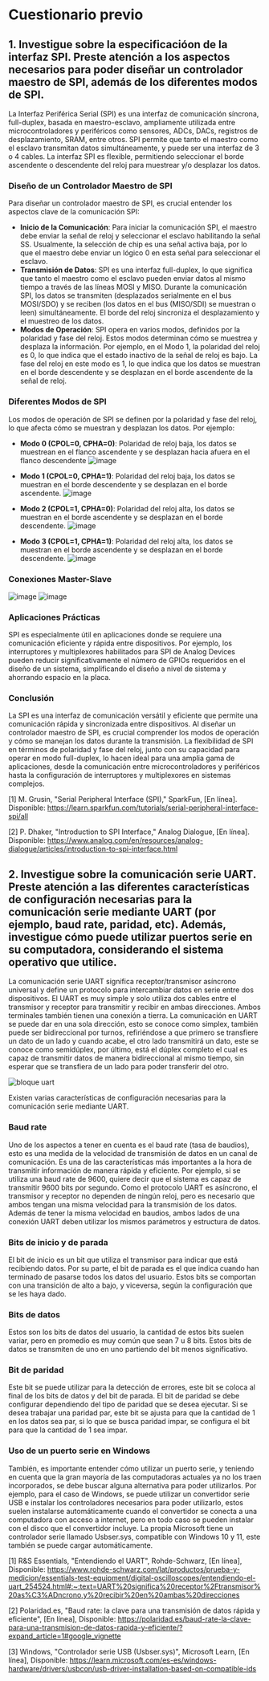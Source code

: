 # Cuestionario previo

## 1.  Investigue sobre la especificacióon de la interfaz SPI. Preste atención a los aspectos necesarios para poder diseñar un controlador maestro de SPI, además de los diferentes modos de SPI.
La Interfaz Periférica Serial (SPI) es una interfaz de comunicación síncrona, full-duplex, basada en maestro-esclavo, ampliamente utilizada entre microcontroladores y periféricos como sensores, ADCs, DACs, registros de desplazamiento, SRAM, entre otros. SPI permite que tanto el maestro como el esclavo transmitan datos simultáneamente, y puede ser una interfaz de 3 o 4 cables. La interfaz SPI es flexible, permitiendo seleccionar el borde ascendente o descendente del reloj para muestrear y/o desplazar los datos.

### Diseño de un Controlador Maestro de SPI
Para diseñar un controlador maestro de SPI, es crucial entender los aspectos clave de la comunicación SPI:
- **Inicio de la Comunicación**: Para iniciar la comunicación SPI, el maestro debe enviar la señal de reloj y seleccionar el esclavo habilitando la señal SS. Usualmente, la selección de chip es una señal activa baja, por lo que el maestro debe enviar un lógico 0 en esta señal para seleccionar el esclavo.
- **Transmisión de Datos**: SPI es una interfaz full-duplex, lo que significa que tanto el maestro como el esclavo pueden enviar datos al mismo tiempo a través de las líneas MOSI y MISO. Durante la comunicación SPI, los datos se transmiten (desplazados serialmente en el bus MOSI/SDO) y se reciben (los datos en el bus (MISO/SDI) se muestran o leen) simultáneamente. El borde del reloj sincroniza el desplazamiento y el muestreo de los datos.
- **Modos de Operación**: SPI opera en varios modos, definidos por la polaridad y fase del reloj. Estos modos determinan cómo se muestrea y desplaza la información. Por ejemplo, en el Modo 1, la polaridad del reloj es 0, lo que indica que el estado inactivo de la señal de reloj es bajo. La fase del reloj en este modo es 1, lo que indica que los datos se muestran en el borde descendente y se desplazan en el borde ascendente de la señal de reloj.

### Diferentes Modos de SPI
Los modos de operación de SPI se definen por la polaridad y fase del reloj, lo que afecta cómo se muestran y desplazan los datos. Por ejemplo:
- **Modo 0 (CPOL=0, CPHA=0)**: Polaridad de reloj baja, los datos se muestrean en el flanco ascendente y se desplazan hacia afuera en el flanco descendente
 ![image](https://github.com/EL3313/laboratorio3-equipo-4/assets/124960144/745c99a5-a0ec-47f8-825e-bb0b091f969b)

- **Modo 1 (CPOL=0, CPHA=1)**: Polaridad del reloj baja, los datos se muestran en el borde descendente y se desplazan en el borde ascendente.
 ![image](https://github.com/EL3313/laboratorio3-equipo-4/assets/124960144/e80f9f03-241c-4c96-8d41-5f4806299297)

- **Modo 2 (CPOL=1, CPHA=0)**: Polaridad del reloj alta, los datos se muestran en el borde ascendente y se desplazan en el borde descendente.
 ![image](https://github.com/EL3313/laboratorio3-equipo-4/assets/124960144/d2d60320-8332-4ed9-a4e7-73464c74fb5b)

- **Modo 3 (CPOL=1, CPHA=1)**: Polaridad del reloj alta, los datos se muestran en el borde ascendente y se desplazan en el borde descendente.
 ![image](https://github.com/EL3313/laboratorio3-equipo-4/assets/124960144/89d4de89-3ab8-49c1-914d-27ed62936535)

### Conexiones Master-Slave
 ![image](https://github.com/EL3313/laboratorio3-equipo-4/assets/124960144/8dcaaa29-43c9-4939-b906-c45a4bec4409)
![image](https://github.com/EL3313/laboratorio3-equipo-4/assets/124960144/85369654-37da-4ddd-970a-78b7418d1c40)


### Aplicaciones Prácticas

SPI es especialmente útil en aplicaciones donde se requiere una comunicación eficiente y rápida entre dispositivos. Por ejemplo, los interruptores y multiplexores habilitados para SPI de Analog Devices pueden reducir significativamente el número de GPIOs requeridos en el diseño de un sistema, simplificando el diseño a nivel de sistema y ahorrando espacio en la placa.

### Conclusión

La SPI es una interfaz de comunicación versátil y eficiente que permite una comunicación rápida y sincronizada entre dispositivos. Al diseñar un controlador maestro de SPI, es crucial comprender los modos de operación y cómo se manejan los datos durante la transmisión. La flexibilidad de SPI en términos de polaridad y fase del reloj, junto con su capacidad para operar en modo full-duplex, lo hacen ideal para una amplia gama de aplicaciones, desde la comunicación entre microcontroladores y periféricos hasta la configuración de interruptores y multiplexores en sistemas complejos.



[1] M. Grusin, "Serial Peripheral Interface (SPI)," SparkFun, [En línea]. Disponible: https://learn.sparkfun.com/tutorials/serial-peripheral-interface-spi/all 


[2] P. Dhaker, "Introduction to SPI Interface," Analog Dialogue, [En línea]. Disponible: https://www.analog.com/en/resources/analog-dialogue/articles/introduction-to-spi-interface.html 


## 2.  Investigue sobre la comunicación serie UART. Preste atención a las diferentes características de configuración necesarias para la comunicación serie mediante UART (por ejemplo, baud rate, paridad, etc). Además, investigue cómo puede utilizar puertos serie en su computadora, considerando el sistema operativo que utilice.

La comunicación serie UART significa receptor/transmisor asíncrono universal y define un protocolo para intercambiar datos en serie entre dos dispositivos. El UART es muy simple y solo utiliza dos cables entre el transmisor y receptor para transmitir y recibir en ambas direcciones. Ambos terminales también tienen una conexión a tierra. La comunicación en UART se puede dar en una sola dirección, esto se conoce como simplex, también puede ser bidireccional por turnos, refiriéndose a que primero se transfiere un dato de un lado y cuando acabe, el otro lado transmitirá un dato, este se conoce como semidúplex, por último, está el dúplex completo el cual es capaz de transmitir datos de manera bidireccional al mismo tiempo, sin esperar que se transfiera de un lado para poder transferir del otro.

![bloque uart](https://github.com/EL3313/laboratorio3-equipo-4/assets/112665832/de20b32f-c7a0-4318-b0af-6829f116af78)

Existen varias características de configuración necesarias para la comunicación serie mediante UART. 

### Baud rate
Uno de los aspectos a tener en cuenta es el baud rate (tasa de baudios), esto es una medida de la velocidad de transmisión de datos en un canal de comunicación. Es una de las características más importantes a la hora de transmitir información de manera rápida y eficiente. Por ejemplo, si se utiliza una baud rate de 9600, quiere decir que el sistema es capaz de transmitir 9600 bits por segundo. Como el protocolo UART es asíncrono, el transmisor y receptor no dependen de ningún reloj, pero es necesario que ambos tengan una misma velocidad para la transmisión de los datos. Además de tener la misma velocidad en baudios, ambos lados de una conexión UART deben utilizar los mismos parámetros y estructura de datos.

### Bits de inicio y de parada
El bit de inicio es un bit que utiliza el transmisor para indicar que está recibiendo datos. Por su parte, el bit de parada es el que indica cuando han terminado de pasarse todos los datos del usuario. Estos bits se comportan con una transición de alto a bajo, y viceversa, según la configuración que se les haya dado.

### Bits de datos
Estos son los bits de datos del usuario, la cantidad de estos bits suelen variar, pero en promedio es muy común que sean 7 u 8 bits. Estos bits de datos se transmiten de uno en uno partiendo del bit menos significativo.

### Bit de paridad
Este bit se puede utilizar para la detección de errores, este bit se coloca al final de los bits de datos y del bit de parada. El bit de paridad se debe configurar dependiendo del tipo de paridad que se desea ejecutar. Si se desea trabajar una paridad par, este bit se ajusta para que la cantidad de 1 en los datos sea par, si lo que se busca paridad impar, se configura el bit para que la cantidad de 1 sea impar.

### Uso de un puerto serie en Windows
También, es importante entender cómo utilizar un puerto serie, y teniendo en cuenta que la gran mayoría de las computadoras actuales ya no los traen incorporados, se debe buscar alguna alternativa para poder utilizarlos. Por ejemplo, para el caso de Windows, se puede utilizar un convertidor serie USB e instalar los controladores necesarios para poder utilizarlo, estos suelen instalarse automáticamente cuando el convertidor se conecta a una computadora con acceso a internet, pero en todo caso se pueden instalar con el disco que el convertidor incluye. La propia Microsoft tiene un controlador serie llamado Usbser.sys, compatible con Windows 10 y 11, este también se puede cargar automáticamente.

[1] R&S Essentials, "Entendiendo el UART", Rohde-Schwarz, [En línea], Disponible: https://www.rohde-schwarz.com/lat/productos/prueba-y-medicion/essentials-test-equipment/digital-oscilloscopes/entendiendo-el-uart_254524.html#:~:text=UART%20significa%20receptor%2Ftransmisor%20as%C3%ADncrono,y%20recibir%20en%20ambas%20direcciones

[2] Polaridad.es, "Baud rate: la clave para una transmisión de datos rápida y eficiente", [En línea], Disponible: https://polaridad.es/baud-rate-la-clave-para-una-transmision-de-datos-rapida-y-eficiente/?expand_article=1#google_vignette

[3] Windows, "Controlador serie USB (Usbser.sys)", Microsoft Learn, [En línea], Disponible: https://learn.microsoft.com/es-es/windows-hardware/drivers/usbcon/usb-driver-installation-based-on-compatible-ids

